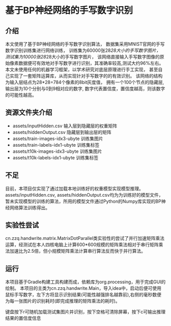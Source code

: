 # 基于BP神经网络的手写数字识别

## 介绍
本文使用了基于BP神经网络的手写数字识别算法，
数据集采用MNIST官网的手写数字识别训练集进行网络训练，
训练集为60000张28*28大小的手写数字图片，
测试集为10000张28*28大小的手写数字图片，
该网络直接输入手写数字图像的原始像素数据便可有效地对手写数字进行识别，其准确率较高,测试大约96%左右。
本文未使用任何的机器学习框架，以学术研究对底层原理进行手工实现，
甚至自己实现了一套矩阵运算库，从而实现针对手写数字的的有效识别。
该网络的结构为输入层结点为28*28=784个像素的8bit灰度值，
拥有一个100个节点的隐藏层,
输出层为10个分别与0到9相对应的数字,
数字代表置信度，置信度越高，则该数字的可能性越高。

## 资源文件夹介绍
+ assets/inputHidden.csv 
  输入层到隐藏层的权重矩阵
+ assets/hiddenOutput.csv
  隐藏层到输出层的矩阵
+ assets/train-images-idx3-ubyte 
  训练集图片
+ assets/train-labels-idx1-ubyte 
  训练集标签
+ assets/t10k-images-idx3-ubyte 
  训练集图片
+ assets/t10k-labels-idx1-ubyte 
  训练集标签

## 不足
目前，本项目仅实现了通过加载本地训练好的权重模型实现模型推理。
assets/inputHidden.csv, assets/hiddenOutput.csv均为为训练好的模型文件，暂未实现模型的训练的算法，所用的模型文件通过Python的Numpy库实现的BP神经网络算法训练得出。

## 实验性尝试
cn.zzq.handwrite.matrix.MatrixDotParallel类实验性的尝试了并行加速矩阵乘法运算，经测试在本人四核电脑上计算600*600规模的矩阵乘法相对于串行矩阵乘法加速比为2.5倍，但小规模矩阵乘法计算串行算法反而快于并行算法。

## 运行
本项目基于Gradle构建工具构建而成，依赖库为org.processing，用于完成GUI的绘制。
本项目的主类为cn.zzq.handwrite.Main，导入idea中，启动后便可使用鼠标手写数字，左下方将显示识别结果(可能性越强排名越靠前),右侧的毫秒数便为每一张图片的识别耗时(即完成推理的矩阵乘法的耗时)。

键盘按下r可随机加载测试集图片并识别，按下空格可清除屏幕，按下c可输出推理结果的置信度信息

